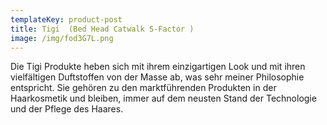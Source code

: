 ```yaml
---
templateKey: product-post
title: Tigi  (Bed Head Catwalk S-Factor )
image: /img/fod3G7L.png
---
```

Die Tigi Produkte heben sich mit ihrem einzigartigen Look und mit ihren vielfältigen Duftstoffen von der Masse ab, was sehr meiner Philosophie entspricht. Sie gehören zu den marktführenden  Produkten in der Haarkosmetik und bleiben, immer auf dem neusten Stand der Technologie und der Pflege des Haares.
